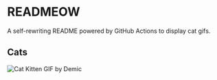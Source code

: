 # READMEOW

A self-rewriting README powered by GitHub Actions to display cat gifs.

## Cats

![Cat Kitten GIF by Demic](https://media4.giphy.com/media/3oriO0OEd9QIDdllqo/200.gif?cid=9acd02daynszshghj8gbuyiz5ugbg2etjquezu0p334f7bpv&ep=v1_gifs_search&rid=200.gif&ct=g)
